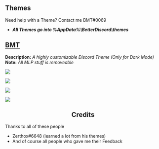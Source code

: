 ## Themes
Need help with a Theme? Contact me BMT#0069
* ***All **Themes** go into %AppData%\BetterDiscord\themes***

## [BMT](https://github.com/PONYMODZ/Discord-stuff/blob/master/themes/bmt/BMT.theme.css)

**Description:** <i>A highly customizable Discord Theme (Only for Dark Mode)</i>
**Note:** <i>All MLP stuff is removeable</i>

![](https://i.imgur.com/XfjYntG.png)

![](https://i.imgur.com/Q69VQFn.png)

![](https://i.imgur.com/nBFPw5W.png)

![](https://i.imgur.com/FpotPTn.png)

## <DIV ALIGN=CENTER>Credits</div>
Thanks to all of these people
* Zerthox#6648 (learned a lot from his themes)
* And of course all people who gave me their Feedback

